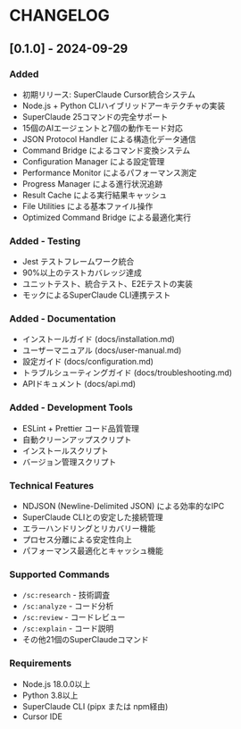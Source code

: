 # CHANGELOG

## [0.1.0] - 2024-09-29

### Added
- 初期リリース: SuperClaude Cursor統合システム
- Node.js + Python CLIハイブリッドアーキテクチャの実装
- SuperClaude 25コマンドの完全サポート
- 15個のAIエージェントと7個の動作モード対応
- JSON Protocol Handler による構造化データ通信
- Command Bridge によるコマンド変換システム
- Configuration Manager による設定管理
- Performance Monitor によるパフォーマンス測定
- Progress Manager による進行状況追跡
- Result Cache による実行結果キャッシュ
- File Utilities による基本ファイル操作
- Optimized Command Bridge による最適化実行

### Added - Testing
- Jest テストフレームワーク統合
- 90%以上のテストカバレッジ達成
- ユニットテスト、統合テスト、E2Eテストの実装
- モックによるSuperClaude CLI連携テスト

### Added - Documentation
- インストールガイド (docs/installation.md)
- ユーザーマニュアル (docs/user-manual.md)
- 設定ガイド (docs/configuration.md)
- トラブルシューティングガイド (docs/troubleshooting.md)
- APIドキュメント (docs/api.md)

### Added - Development Tools
- ESLint + Prettier コード品質管理
- 自動クリーンアップスクリプト
- インストールスクリプト
- バージョン管理スクリプト

### Technical Features
- NDJSON (Newline-Delimited JSON) による効率的なIPC
- SuperClaude CLIとの安定した接続管理
- エラーハンドリングとリカバリー機能
- プロセス分離による安定性向上
- パフォーマンス最適化とキャッシュ機能

### Supported Commands
- `/sc:research` - 技術調査
- `/sc:analyze` - コード分析
- `/sc:review` - コードレビュー
- `/sc:explain` - コード説明
- その他21個のSuperClaudeコマンド

### Requirements
- Node.js 18.0.0以上
- Python 3.8以上
- SuperClaude CLI (pipx または npm経由)
- Cursor IDE